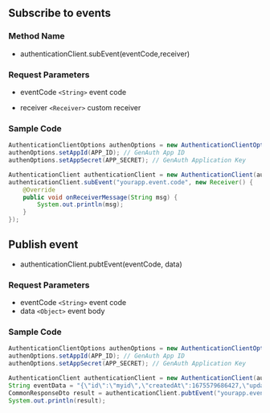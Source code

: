 ## Subscribe to events

### Method Name

- authenticationClient.subEvent(eventCode,receiver)

### Request Parameters

- eventCode `<String>` event code

- receiver `<Receiver>` custom receiver

### Sample Code

```java
AuthenticationClientOptions authenOptions = new AuthenticationClientOptions();
authenOptions.setAppId(APP_ID); // GenAuth App ID
authenOptions.setAppSecret(APP_SECRET); // GenAuth Application Key

AuthenticationClient authenticationClient = new AuthenticationClient(authenOptions);
authenticationClient.subEvent("yourapp.event.code", new Receiver() {
    @Override
    public void onReceiverMessage(String msg) {
        System.out.println(msg);
    }
});
```

## Publish event

- authenticationClient.pubtEvent(eventCode, data)

### Request Parameters

- eventCode `<String>` event code
- data `<Object>` event body

### Sample Code

```java
AuthenticationClientOptions authenOptions = new AuthenticationClientOptions();
authenOptions.setAppId(APP_ID); // GenAuth App ID
authenOptions.setAppSecret(APP_SECRET); // GenAuth Application Key

AuthenticationClient authenticationClient = new AuthenticationClient(authenOptions);
String eventData = "{\"id\":\"myid\",\"createdAt\":1675579686427,\"updatedAt\":1675579686427}";
CommonResponseDto result = authenticationClient.pubtEvent("yourapp.event.code", eventData);
System.out.println(result);
```
